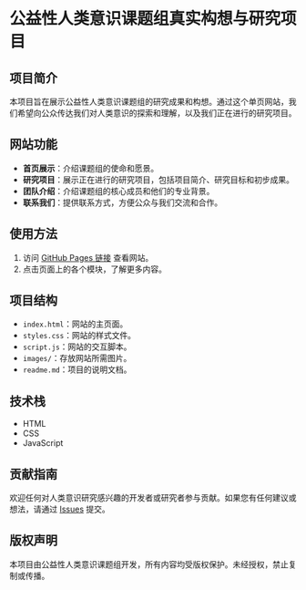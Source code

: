 # 公益性人类意识课题组真实构想与研究项目

## 项目简介
本项目旨在展示公益性人类意识课题组的研究成果和构想。通过这个单页网站，我们希望向公众传达我们对人类意识的探索和理解，以及我们正在进行的研究项目。

## 网站功能
- **首页展示**：介绍课题组的使命和愿景。
- **研究项目**：展示正在进行的研究项目，包括项目简介、研究目标和初步成果。
- **团队介绍**：介绍课题组的核心成员和他们的专业背景。
- **联系我们**：提供联系方式，方便公众与我们交流和合作。

## 使用方法
1. 访问 [GitHub Pages 链接](#) 查看网站。
2. 点击页面上的各个模块，了解更多内容。

## 项目结构
- `index.html`：网站的主页面。
- `styles.css`：网站的样式文件。
- `script.js`：网站的交互脚本。
- `images/`：存放网站所需图片。
- `readme.md`：项目的说明文档。

## 技术栈
- HTML
- CSS
- JavaScript

## 贡献指南
欢迎任何对人类意识研究感兴趣的开发者或研究者参与贡献。如果您有任何建议或想法，请通过 [Issues](#) 提交。

## 版权声明
本项目由公益性人类意识课题组开发，所有内容均受版权保护。未经授权，禁止复制或传播。 
